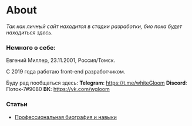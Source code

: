 # About

*Так как личный сайт находится в стадии разработки, био пока будет находиться здесь.*

### Немного о себе:

Евгений Миллер, 23.11.2001, Россия/Томск.

С 2019 года работаю front-end разработчиком.

Буду рад пообщаться здесь:
**Telegram**: https://t.me/whiteGloom
**Discord**: Поток-7#9080
**ВК**: https://vk.com/wgloom

### Статьи

* [Профессиональная биография и навыки](./pages/skills.md)
